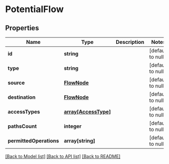 # PotentialFlow

## Properties
Name | Type | Description | Notes
------------ | ------------- | ------------- | -------------
**id** | **string** |  | [default to null]
**type** | **string** |  | [default to null]
**source** | [**FlowNode**](FlowNode.md) |  | [default to null]
**destination** | [**FlowNode**](FlowNode.md) |  | [default to null]
**accessTypes** | [**array[AccessType]**](AccessType.md) |  | [default to null]
**pathsCount** | **integer** |  | [default to null]
**permittedOperations** | **array[string]** |  | [default to null]

[[Back to Model list]](../README.md#documentation-for-models) [[Back to API list]](../README.md#documentation-for-api-endpoints) [[Back to README]](../README.md)


